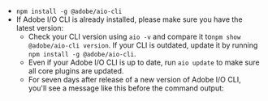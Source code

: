 <badge src="https://img.shields.io/npm/v/@adobe/aio-cli.svg"/>

- `npm install -g @adobe/aio-cli`
- If Adobe I/O CLI is already installed, please make sure you have the latest version: 
    - Check your CLI version using `aio -v` and compare it to`npm show @adobe/aio-cli version`. If your CLI is outdated, update it by running `npm install -g @adobe/aio-cli`.
    - Even if your Adobe I/O CLI is up to date, run `aio update` to make sure all core plugins are updated.
    - For seven days after release of a new version of Adobe I/O CLI, you'll see a message like this before the command output:
